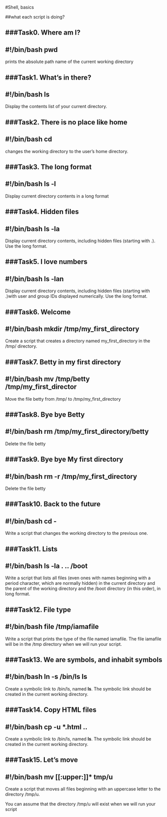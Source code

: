 #Shell, basics

##what each script is doing?

###Task0. Where am I?
---------------------
#!/bin/bash
pwd
---------------------
prints the absolute path name of the current working directory


###Task1. What’s in there?
---------------------
#!/bin/bash
ls
---------------------
Display the contents list of your current directory.


###Task2. There is no place like home
---------------------
#!/bin/bash
cd
---------------------
changes the working directory to the user’s home directory.


###Task3. The long format
---------------------
#!/bin/bash
ls -l
---------------------
Display current directory contents in a long format


###Task4. Hidden files
---------------------
#!/bin/bash
ls -la
---------------------
Display current directory contents, including hidden files (starting with .). Use the long format.


###Task5. I love numbers
---------------------
#!/bin/bash
ls -lan
---------------------
Display current directory contents, including hidden files (starting with .)with user and group IDs displayed numerically. Use the long format.


###Task6. Welcome
---------------------
#!/bin/bash
mkdir /tmp/my_first_directory
---------------------
Create a script that creates a directory named my_first_directory in the /tmp/ directory.


###Task7. Betty in my first directory
---------------------
#!/bin/bash
mv /tmp/betty /tmp/my_first_director
---------------------
Move the file betty from /tmp/ to /tmp/my_first_directory


###Task8. Bye bye Betty 
---------------------
#!/bin/bash
rm /tmp/my_first_directory/betty
---------------------
Delete the file betty



###Task9. Bye bye My first directory
---------------------
#!/bin/bash
rm -r  /tmp/my_first_directory
---------------------
Delete the file betty



###Task10. Back to the future
---------------------
#!/bin/bash
cd -
---------------------
Write a script that changes the working directory to the previous one.



###Task11. Lists
---------------------
#!/bin/bash
ls -la . .. /boot
---------------------
Write a script that lists all files (even ones with names beginning with a period character, which are normally hidden) in the current directory and the parent of the working directory and the /boot directory (in this order), in long format.


###Task12. File type
---------------------
#!/bin/bash
file /tmp/iamafile
---------------------
Write a script that prints the type of the file named iamafile. The file iamafile will be in the /tmp directory when we will run your script.


###Task13. We are symbols, and inhabit symbols
---------------------
#!/bin/bash
ln -s /bin/ls __ls__
---------------------
Create a symbolic link to /bin/ls, named __ls__. The symbolic link should be created in the current working directory.



###Task14. Copy HTML files
---------------------
#!/bin/bash
cp -u *.html ..
---------------------
Create a symbolic link to /bin/ls, named __ls__. The symbolic link should be created in the current working directory.



###Task15. Let’s move
---------------------
#!/bin/bash
mv [[:upper:]]* tmp/u
---------------------
Create a script that moves all files beginning with an uppercase letter to the directory /tmp/u.

You can assume that the directory /tmp/u will exist when we will run your script


